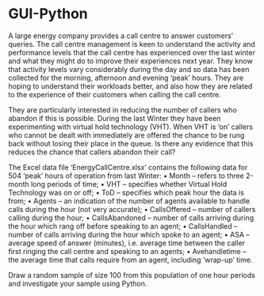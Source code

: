 # GUI-Python

A large energy company provides a call centre to answer customers’ queries. The call centre management
is keen to understand the activity and performance levels that the call centre has experienced over the last
winter and what they might do to improve their experiences next year. They know that activity levels vary
considerably during the day and so data has been collected for the morning, afternoon and evening ‘peak’
hours. They are hoping to understand their workloads better, and also how they are related to the experience
of their customers when calling the call centre.


They are particularly interested in reducing the number of callers who abandon if this is possible. During the
last Winter they have been experimenting with virtual hold technology (VHT). When VHT is ‘on’ callers who
cannot be dealt with immediately are offered the chance to be rung back without losing their place in the
queue. Is there any evidence that this reduces the chance that callers abandon their call?


The Excel data file ‘EnergyCallCentre.xlsx’ contains the following data for 504 ‘peak’ hours of operation from
last Winter:
• Month – refers to three 2-month long periods of time;
• VHT – specifies whether Virtual Hold Technology was on or off;
• ToD – specifies which peak hour the data is from;
• Agents – an indication of the number of agents available to handle calls during the hour (not very
accurate);
• CallsOffered – number of callers calling during the hour;
• CallsAbandoned – number of calls arriving during the hour which rang off before speaking to an agent;
• CallsHandled – number of calls arriving during the hour which spoke to an agent;
• ASA – average speed of answer (minutes), i.e. average time between the caller first ringing the call
centre and speaking to an agents;
• Avehandletime – the average time that calls require from an agent, including ‘wrap-up’ time.


Draw a random sample of size 100 from this population of one hour periods and investigate your sample
using Python.
